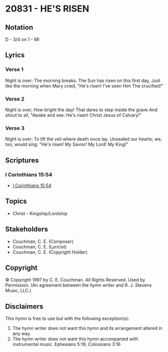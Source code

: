 # 20831 - HE'S RISEN

## Notation

D - 3/4 on 1 - MI

## Lyrics

### Verse 1

Night is over; The morning breaks. The Sun has risen on this first day, Just like the morning when Mary cried, "He's risen! I've seen Him The crucified!"

### Verse 2

Night is over, How bright the day! That dares to step inside the grave And shout to all, "Awake and see: He's risen! Christ Jesus of Calvary!"

### Verse 3

Night is over; To lift the veil where death once lay. Unsealed our hearts; we, too, would sing: "He's risen! My Savior! My Lord! My King!"


## Scriptures

### I Corinthians 15:54

- [I Corinthians 15:54](https://www.biblegateway.com/passage/?search=I%20Corinthians%2015%3A54)


## Topics

- Christ - Kingship/Lordship

## Stakeholders

- Couchman, C. E. (Composer)
- Couchman, C. E. (Lyricist)
- Couchman, C. E. (Copyright Holder)

## Copyright

© Copyright 1997 by C. E. Couchman. All Rights Reserved. Used by Permission.
(An agreement between the hymn writer and R. J. Stevens Music, LLC.)

## Disclaimers

This hymn is free to use but with the following exception(s):
1. The hymn writer does not want this hymn and its arrangement altered in any way.
2. The hymn writer does not want this hymn accompanied with instrumental music.
Ephesians 5:19; Colossians 3:16

